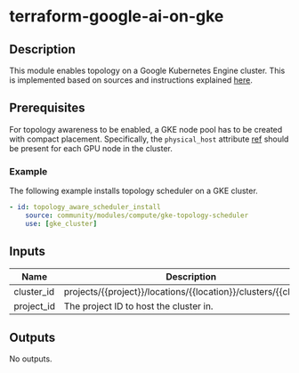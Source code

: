 # terraform-google-ai-on-gke

## Description

This module enables topology on a Google Kubernetes Engine cluster.
This is implemented based on sources and instructions explained [here](https://github.com/GoogleCloudPlatform/container-engine-accelerators/tree/master/gpudirect-tcpxo/topology-scheduler).

## Prerequisites

For topology awareness to be enabled, a GKE node pool has to be created with
compact placement. Specifically, the `physical_host` attribute
[ref](https://cloud.google.com/compute/docs/instances/use-compact-placement-policies#verify-vm-location)
should be present for each GPU node in the cluster.

### Example

The following example installs topology scheduler on a GKE cluster.

```yaml
- id: topology_aware_scheduler_install
    source: community/modules/compute/gke-topology-scheduler
    use: [gke_cluster]
```

<!-- BEGINNING OF PRE-COMMIT-TERRAFORM DOCS HOOK -->
## Inputs

| Name | Description | Type | Default | Required |
|------|-------------|------|---------|:--------:|
| cluster\_id | projects/{{project}}/locations/{{location}}/clusters/{{cluster}} | `string` | n/a | yes |
| project\_id | The project ID to host the cluster in. | `string` | n/a | yes |

## Outputs

No outputs.

<!-- END OF PRE-COMMIT-TERRAFORM DOCS HOOK -->
